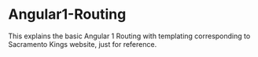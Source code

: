 # Angular1-Routing
This explains the basic Angular 1 Routing with templating corresponding to Sacramento Kings website, just for reference.

